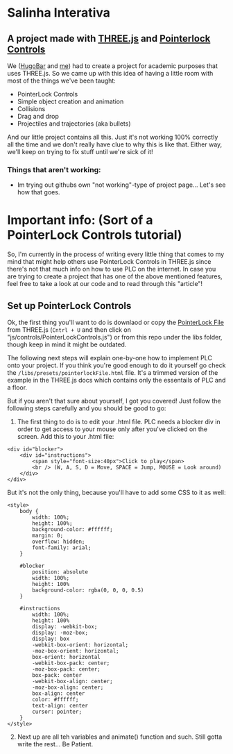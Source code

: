# Salinha Interativa
## A project made with [THREE.js](https://threejs.org/) and [Pointerlock Controls](https://threejs.org/examples/misc_controls_pointerlock.html)

We ([HugoBar](https://github.com/HugoBar) and [me](https://github.com/Zebiano)) had to create a project for academic purposes that uses THREE.js. So we came up with this idea of having a little room with most of the things we've been taught:

- PointerLock Controls
- Simple object creation and animation
- Collisions
- Drag and drop
- Projectiles and trajectories (aka bullets)

And our little project contains all this. Just it's not working 100% correctly all the time and we don't really have clue to why this is like that. Either way, we'll keep on trying to fix stuff until we're sick of it!

### Things that aren't working:

- Im trying out githubs own "not working"-type of project page... Let's see how that goes.

# Important info: (Sort of a PointerLock Controls tutorial)

So, I'm currently in the process of writing every little thing that comes to my mind that might help others use PointerLock Controls in THREE.js since there's not that much info on how to use PLC on the internet. In case you are trying to create a project that has one of the above mentioned features, feel free to take a look at our code and to read through this "article"!

## Set up PointerLock Controls

Ok, the first thing you'll want to do is downlaod or copy the [PointerLock File](https://threejs.org/examples/misc_controls_pointerlock.html) from THREE.js (`Cntrl + U` and then click on "js/controls/PointerLockControls.js") or from this repo under the libs folder, though keep in mind it might be outdated. 

The following next steps will explain one-by-one how to implement PLC onto your project. If you think you're good enough to do it yourself go check the `/libs/presets/pointerlockFile.html` file. It's a trimmed version of the example in the THREE.js docs which contains only the essentails of PLC and a floor.

But if you aren't that sure about yourself, I got you covered! Just follow the following steps carefully and you should be good to go:

1. The first thing to do is to edit your .html file. PLC needs a blocker div in order to get access to your mouse only after you've clicked on the screen. Add this to your .html file:
```
<div id="blocker">
    <div id="instructions">
        <span style="font-size:40px">Click to play</span>
        <br /> (W, A, S, D = Move, SPACE = Jump, MOUSE = Look around)
    </div>
</div>
```
But it's not the only thing, because you'll have to add some CSS to it as well:
```
<style>
    body {
    	width: 100%;
    	height: 100%;
        background-color: #ffffff;
    	margin: 0;
    	overflow: hidden;
    	font-family: arial;
    }

    #blocker 
    	position: absolute
    	width: 100%;
    	height: 100%
    	background-color: rgba(0, 0, 0, 0.5)
    }

    #instructions 
    	width: 100%;
    	height: 100%
    	display: -webkit-box;
    	display: -moz-box;
    	display: box
    	-webkit-box-orient: horizontal;
    	-moz-box-orient: horizontal;
    	box-orient: horizontal
    	-webkit-box-pack: center;
    	-moz-box-pack: center;
    	box-pack: center
    	-webkit-box-align: center;
    	-moz-box-align: center;
    	box-align: center
    	color: #ffffff;
    	text-align: center
    	cursor: pointer;
    }
</style>
```
2. Next up are all teh variables and animate() function and such. Still gotta write the rest... Be Patient.